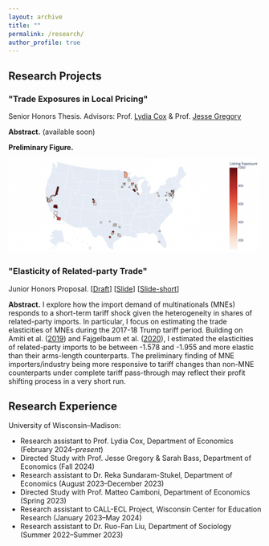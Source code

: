 ```yaml
---
layout: archive
title: ""
permalink: /research/
author_profile: true
---
```


## Research Projects 

### "Trade Exposures in Local Pricing"

Senior Honors Thesis. Advisors: Prof. <a href="https://coxlydia.com/" target="_blank">Lydia Cox</a> & Prof. <a href="https://users.ssc.wisc.edu/~jmgregory/" target="_blank">Jesse Gregory</a> 

**Abstract.** (available soon)

**Preliminary Figure.**

<div id='prelimfig' style="text-align: justify; line-height: 1.2;">
    <img src="/images/LBS_listingexposure_road.png" alt="Listing Exposure" title="Trade Exposures in Local Pricing" style="width: 500px;" />
</div>


### "Elasticity of Related-party Trade" 

Junior Honors Proposal. [<a href="/files/RpElasticity_draft.pdf" target="_blank">Draft</a>] [<a href="/files/RpElasticity_slide.pdf" target="_blank">Slide</a>] [<a href="/files/RpElasticity_slide_short.pdf" target="_blank">Slide-short</a>]

**Abstract.** I explore how the import demand of multinationals (MNEs) responds to a short-term tariff shock given the heterogeneity in shares of related-party imports. In particular, I focus on estimating the trade elasticities of MNEs during the 2017-18 Trump tariff period. Building on Amiti et al. (<a href="https://www.aeaweb.org/articles?id=10.1257/jep.33.4.187" target="_blank">2019</a>) and Fajgelbaum et al. (<a href="https://doi.org/10.1093/qje/qjz036" target="_blank">2020</a>), I estimated the elasticities of related-party imports to be between -1.578 and -1.955 and more elastic than their arms-length counterparts. The preliminary finding of MNE importers/industry being more responsive to tariff changes than non-MNE counterparts under complete tariff pass-through may reflect their profit shifting process in a very short run.



## Research Experience

University of Wisconsin–Madison:

- Research assistant to Prof. Lydia Cox, Department of Economics (February 2024–*present*)
- Directed Study with Prof. Jesse Gregory & Sarah Bass, Department of Economics  (Fall 2024)
- Research assistant to Dr. Reka Sundaram-Stukel, Department of Economics (August 2023–December 2023)
- Directed Study with Prof. Matteo Camboni, Department of Economics  (Spring 2023)
- Research assistant to CALL-ECL Project, Wisconsin Center for Education Research (January 2023–May 2024)
- Research assistant to Dr. Ruo-Fan Liu, Department of Sociology  (Summer 2022–Summer 2023)




